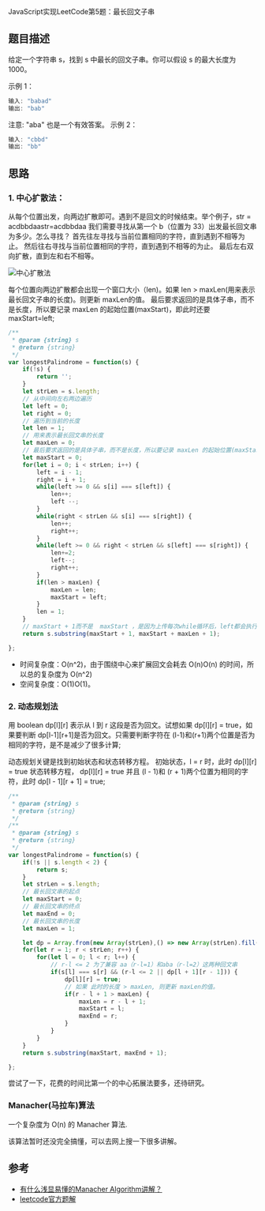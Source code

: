 

JavaScript实现LeetCode第5题：最长回文子串
## 题目描述

给定一个字符串 s，找到 s 中最长的回文子串。你可以假设 s 的最大长度为 1000。

示例 1：
```js
输入: "babad"
输出: "bab"
```
注意: "aba" 也是一个有效答案。
示例 2：
```js
输入: "cbbd"
输出: "bb"
```


## 思路

### 1. 中心扩散法：

从每个位置出发，向两边扩散即可。遇到不是回文的时候结束。举个例子，str = acdbbdaastr=acdbbdaa 我们需要寻找从第一个 b（位置为 33）出发最长回文串为多少。怎么寻找？
首先往左寻找与当前位置相同的字符，直到遇到不相等为止。
然后往右寻找与当前位置相同的字符，直到遇到不相等的为止。
最后左右双向扩散，直到左和右不相等。

![中心扩散法](http://pic.leetcode-cn.com/2f205fcd0493818129e8d3604b2d84d94678fda7708c0e9831f192e21abb1f34.png)

每个位置向两边扩散都会出现一个窗口大小（len)。如果 len > maxLen(用来表示最长回文子串的长度)。则更新 maxLen的值。
最后要求返回的是具体子串，而不是长度，所以要记录 maxLen 的起始位置(maxStart)，即此时还要 maxStart=left;

```js
/**
 * @param {string} s
 * @return {string}
 */
var longestPalindrome = function(s) {
    if(!s) {
        return '';
    }
    let strLen = s.length;
    // 从中间向左右两边遍历
    let left = 0;
    let right = 0;
    // 遍历到当前的长度
    let len = 1;
    // 用来表示最长回文串的长度
    let maxLen = 0;
    // 最后要求返回的是具体子串，而不是长度，所以要记录 maxLen 的起始位置(maxStart)
    let maxStart = 0;
    for(let i = 0; i < strLen; i++) {
        left = i - 1;
        right = i + 1;
        while(left >= 0 && s[i] === s[left]) {
            len++;
            left --;
        }
        while(right < strLen && s[i] === s[right]) {
            len++;
            right++;
        }
        while(left >= 0 && right < strLen && s[left] === s[right]) {
            len+=2;
            left--;
            right++;
        }
        if(len > maxLen) {
            maxLen = len;
            maxStart = left;
        }
        len = 1;
    }
    // maxStart + 1而不是  maxStart ，是因为上传每次while循环后，left都会执行 -- 操作
    return s.substring(maxStart + 1, maxStart + maxLen + 1);

};
```

- 时间复杂度：O(n^2)，由于围绕中心来扩展回文会耗去 O(n)O(n) 的时间，所以总的复杂度为 O(n^2)
- 空间复杂度：O(1)O(1)。

### 2. 动态规划法
用 boolean dp[l][r] 表示从 l 到 r 这段是否为回文。试想如果 dp[l][r] = true，如果要判断 dp[l-1][r+1]是否为回文。只需要判断字符在 (l-1)和(r+1)两个位置是否为相同的字符，是不是减少了很多计算;

动态规划关键是找到初始状态和状态转移方程。
初始状态，l = r 时，此时 dp[l][r] = true
状态转移方程， dp[l][r] = true 并且 (l - 1)和 (r + 1)两个位置为相同的字符，此时 dp[l - 1][r + 1] = true;

```js
/**
 * @param {string} s
 * @return {string}
 */
/**
 * @param {string} s
 * @return {string}
 */
var longestPalindrome = function(s) {
    if(!s || s.length < 2) {
        return s;
    }
    let strLen = s.length;
    // 最长回文串的起点
    let maxStart = 0;
    // 最长回文串的终点
    let maxEnd = 0;
    // 最长回文串的长度
    let maxLen = 1;

    let dp = Array.from(new Array(strLen),() => new Array(strLen).fill(false));
    for(let r = 1; r < strLen; r++) {
        for(let l = 0; l < r; l++) {
            // r-l <= 2 为了兼容 aa（r-l=1）和aba（r-l=2）这两种回文串
            if(s[l] === s[r] && (r-l <= 2 || dp[l + 1][r - 1])) {
                dp[l][r] = true;
                // 如果 此时的长度 > maxLen, 则更新 maxLen的值。
                if(r - l + 1 > maxLen) {
                    maxLen = r - l + 1;
                    maxStart = l;
                    maxEnd = r;
                }
            }
        }
    }
    return s.substring(maxStart, maxEnd + 1);

};
```
尝试了一下，花费的时间比第一个的中心拓展法要多，还待研究。

### Manacher(马拉车)算法

一个复杂度为 O(n) 的 Manacher 算法.

该算法暂时还没完全搞懂，可以去网上搜一下很多讲解。

## 参考
- [有什么浅显易懂的Manacher Algorithm讲解？](https://www.zhihu.com/question/37289584?sort=created)
- [leetcode官方题解](https://leetcode-cn.com/problems/longest-palindromic-substring/solution/5-zui-chang-hui-wen-zi-chuan-by-alexer-660/)


